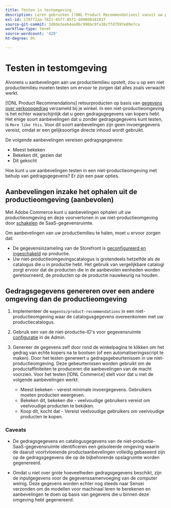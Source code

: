 ```yaml
---
title: Testen in testomgeving
description: Leren gebruiken [!DNL Product Recommendations] vanuit uw productieomgeving in uw testomgeving.
exl-id: 178ff2aa-7821-45f7-85f1-d490d8182817
source-git-commit: 3d0de3eeb4aa96c996bc9fa38cffd7597e89e7ca
workflow-type: tm+mt
source-wordcount: '429'
ht-degree: 0%

---
```


# Testen in testomgeving

Alvorens u aanbevelingen aan uw productiemilieu opstelt, zou u op een niet productiemilieu moeten testen om ervoor te zorgen dat alles zoals verwacht werkt.

[!DNL Product Recommendations] retourproducten op basis van [gegevens over verkoopgedrag](behavioral-data.md) verzameld bij je winkel. In een niet-productieomgeving is het echter waarschijnlijk dat u geen gedragsgegevens van kopers hebt. Het enige soort aanbevelingen dat u zonder gedragsgegevens kunt testen, is `More like this`. Voor dit soort aanbevelingen zijn geen invoergegevens vereist, omdat er een gelijksoortige directe inhoud wordt gebruikt.

De volgende aanbevelingen vereisen gedragsgegevens:

- Meest bekeken
- Bekeken dit, gezien dat
- Dit gekocht

Hoe kunt u uw aanbevelingen testen in een niet-productieomgeving met behulp van gedragsgegevens? Er zijn een paar opties.

## Aanbevelingen inzake het ophalen uit de productieomgeving (aanbevolen)

Met Adobe Commerce kunt u aanbevelingen ophalen uit uw productieomgeving en deze voorvertonen in uw niet-productieomgeving door [schakelen](settings.md) de SaaS-gegevensruimte.

Om aanbevelingen van uw productiemilieu te halen, moet u ervoor zorgen dat:

- De gegevensinzameling van de Storefront is [geconfigureerd en ingeschakeld](install-configure.md) op productie.
- Uw niet-productieomgevingscatalogus is grotendeels hetzelfde als de catalogus die u in productie hebt. Het gebruik van vergelijkbare catalogi zorgt ervoor dat de producten die in de aanbevolen eenheden worden geretourneerd, de producten op de productie nauwkeurig na houden.

## Gedragsgegevens genereren over een andere omgeving dan de productieomgeving

1. Implementeer de `magento/product-recommendations` in een niet-productieomgeving waar de catalogusgegevens overeenkomen met uw productiecatalogus.

1. Gebruik een van de niet-productie-ID&#39;s voor gegevensruimte [configuratie](https://experienceleague.adobe.com/docs/commerce-admin/config/services/saas.html) in de Admin.

1. Genereer de gegevens zelf door rond de winkelpagina te klikken om het gedrag van echte kopers na te bootsen (of een automatiseringsscript te maken). Door het testen genereert u gedragsgebeurtenissen in uw niet-productieomgeving. Deze gebeurtenissen worden gebruikt om de productaffiniteiten te produceren die aanbevelingen van de macht voorzien. Voor het testen [!DNL Commerce] stelt voor dat u met de volgende aanbevelingen werkt:

   - Meest bekeken - vereist minimale invoergegevens. Gebruikers moeten producten weergeven.
   - Bekeken dit, bekeken die - veelvoudige gebruikers vereist om veelvoudige producten te bekijken.
   - Koop dit, kocht dat - Vereist veelvoudige gebruikers om veelvoudige producten te kopen.

### Caveats

- De gedragsgegevens en catalogusgegevens van de niet-productie-SaaS-gegevensruimte identificeren een geïsoleerde omgeving waarin de daaruit voortvloeiende productaanbevelingen volledig gebaseerd zijn op de gedragsgegevens die op de bijbehorende opslagruimte worden gegenereerd.

- Omdat u niet over grote hoeveelheden gedragsgegevens beschikt, zijn de inputgegevens voor de gegevenssamenvoeging van de computer weinig. Deze gegevens worden echter nog steeds naar Sensei verzonden om de modellen voor machinaal leren te berekenen en aanbevelingen te doen op basis van gegevens die u binnen deze omgeving hebt gegenereerd.
